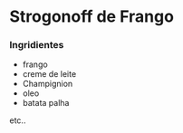 <h1>Strogonoff de Frango</h1>
<h3>Ingridientes</h3>

 - frango
 - creme de leite
 - Champignion
 - oleo
 - batata palha

etc..  
